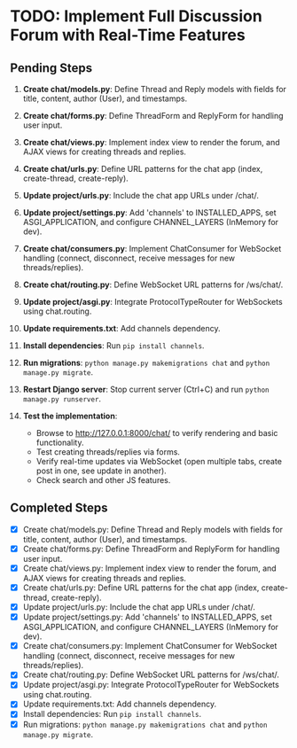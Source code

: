 # TODO: Implement Full Discussion Forum with Real-Time Features

## Pending Steps

1. **Create chat/models.py**: Define Thread and Reply models with fields for title, content, author (User), and timestamps.

2. **Create chat/forms.py**: Define ThreadForm and ReplyForm for handling user input.

3. **Create chat/views.py**: Implement index view to render the forum, and AJAX views for creating threads and replies.

4. **Create chat/urls.py**: Define URL patterns for the chat app (index, create-thread, create-reply).

5. **Update project/urls.py**: Include the chat app URLs under /chat/.

6. **Update project/settings.py**: Add 'channels' to INSTALLED_APPS, set ASGI_APPLICATION, and configure CHANNEL_LAYERS (InMemory for dev).

7. **Create chat/consumers.py**: Implement ChatConsumer for WebSocket handling (connect, disconnect, receive messages for new threads/replies).

8. **Create chat/routing.py**: Define WebSocket URL patterns for /ws/chat/.

9. **Update project/asgi.py**: Integrate ProtocolTypeRouter for WebSockets using chat.routing.

10. **Update requirements.txt**: Add channels dependency.

11. **Install dependencies**: Run `pip install channels`.

12. **Run migrations**: `python manage.py makemigrations chat` and `python manage.py migrate`.

13. **Restart Django server**: Stop current server (Ctrl+C) and run `python manage.py runserver`.

14. **Test the implementation**: 
    - Browse to http://127.0.0.1:8000/chat/ to verify rendering and basic functionality.
    - Test creating threads/replies via forms.
    - Verify real-time updates via WebSocket (open multiple tabs, create post in one, see update in another).
    - Check search and other JS features.

## Completed Steps
- [x] Create chat/models.py: Define Thread and Reply models with fields for title, content, author (User), and timestamps.
- [x] Create chat/forms.py: Define ThreadForm and ReplyForm for handling user input.
- [x] Create chat/views.py: Implement index view to render the forum, and AJAX views for creating threads and replies.
- [x] Create chat/urls.py: Define URL patterns for the chat app (index, create-thread, create-reply).
- [x] Update project/urls.py: Include the chat app URLs under /chat/.
- [x] Update project/settings.py: Add 'channels' to INSTALLED_APPS, set ASGI_APPLICATION, and configure CHANNEL_LAYERS (InMemory for dev).
- [x] Create chat/consumers.py: Implement ChatConsumer for WebSocket handling (connect, disconnect, receive messages for new threads/replies).
- [x] Create chat/routing.py: Define WebSocket URL patterns for /ws/chat/.
- [x] Update project/asgi.py: Integrate ProtocolTypeRouter for WebSockets using chat.routing.
- [x] Update requirements.txt: Add channels dependency.
- [x] Install dependencies: Run `pip install channels`.
- [x] Run migrations: `python manage.py makemigrations chat` and `python manage.py migrate`.
